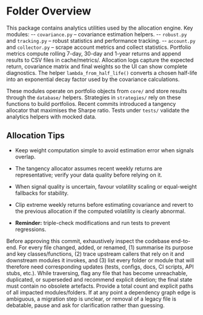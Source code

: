 # Folder Overview

This package contains analytics utilities used by the allocation engine.
Key modules:
-- `covariance.py` – covariance estimation helpers.
-- `robust.py` and `tracking.py` – robust statistics and performance tracking.
-- `account.py` and `collector.py` – scrape account metrics and collect statistics.
Portfolio metrics compute rolling 7-day, 30-day and 1-year returns and append results to CSV files in cache/metrics/.
Allocation logs capture the expected return, covariance matrix and final weights so the UI can show complete diagnostics.
The helper `lambda_from_half_life()` converts a chosen half-life into an exponential decay factor used by the covariance calculations.

These modules operate on portfolio objects from `core/` and store results
through the `database/` helpers. Strategies in `strategies/` rely on these
functions to build portfolios. Recent commits introduced a tangency allocator that maximises the Sharpe ratio. Tests under
`tests/` validate the analytics helpers with mocked data.

## Allocation Tips
- Keep weight computation simple to avoid estimation error when signals overlap.
- The tangency allocator assumes recent weekly returns are representative; verify your data quality before relying on it.
- When signal quality is uncertain, favour volatility scaling or equal-weight fallbacks for stability.
- Clip extreme weekly returns before estimating covariance and revert to the
  previous allocation if the computed volatility is clearly abnormal.

- **Reminder:** triple-check modifications and run tests to prevent regressions.

Before approving this commit, exhaustively inspect the codebase end-to-end. For every file changed, added, or renamed, (1) summarise its purpose and key classes/functions, (2) trace upstream callers that rely on it and downstream modules it invokes, and (3) list every folder or module that will therefore need corresponding updates (tests, configs, docs, CI scripts, API stubs, etc.). While traversing, flag any file that has become unreachable, duplicated, or superseded and recommend explicit deletion; the final state must contain no obsolete artefacts. Provide a total count and explicit paths of all impacted modules/folders. If at any point a dependency graph edge is ambiguous, a migration step is unclear, or removal of a legacy file is debatable, pause and ask for clarification rather than guessing.
